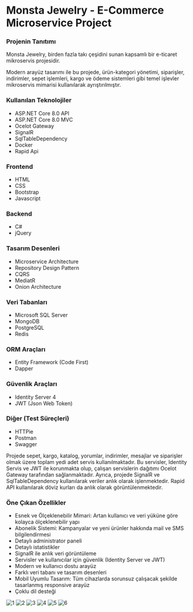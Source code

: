 # Monsta Jewelry - E-Commerce Microservice Project

### Projenin Tanıtımı

Monsta Jewelry, birden fazla takı çeşidini sunan kapsamlı bir e-ticaret mikroservis  projesidir. 

Modern arayüz tasarımı ile bu projede, ürün-kategori yönetimi, siparişler, indirimler, sepet işlemleri, kargo ve ödeme sistemleri gibi temel işlevler mikroservis mimarisi kullanılarak ayrıştırılmıştır.

### Kullanılan Teknolojiler

- ASP.NET Core 8.0 API
- ASP.NET Core 8.0 MVC
- Ocelot Gateway
- SignalR
- SqlTableDependency
- Docker
- Rapid Api

### Frontend

- HTML
- CSS
- Bootstrap
- Javascript

### Backend

- C#
- jQuery

### Tasarım Desenleri

- Microservice Architecture
- Repository Design Pattern
- CQRS
- MediatR
- Onion Architecture

### Veri Tabanları

- Microsoft SQL Server
- MongoDB
- PostgreSQL
- Redis

### ORM Araçları

- Entity Framework (Code First)
- Dapper

### Güvenlik Araçları

- Identity Server 4
- JWT (Json Web Token)

### Diğer (Test Süreçleri)

- HTTPie
- Postman
- Swagger


Projede sepet, kargo, katalog, yorumlar, indirimler, mesajlar ve siparişler olmak üzere toplam yedi adet servis kullanılmaktadır. Bu servisler, Identity Servis ve JWT ile korunmakta olup, çalışan servislerin dağıtımı Ocelot Gateway tarafından sağlanmaktadır. Ayrıca, projede SignalR ve SqlTableDependency kullanılarak veriler anlık olarak işlenmektedir. Rapid API kullanılarak döviz kurları da anlık olarak görüntülenmektedir.


### Öne Çıkan Özellikler

- Esnek ve Ölçeklenebilir Mimari: Artan kullanıcı ve veri yüküne göre kolayca ölçeklenebilir yapı
- Abonelik Sistemi: Kampanyalar ve yeni ürünler hakkında mail ve SMS bilgilendirmesi
- Detaylı administrator paneli
- Detaylı istatistikler
- SignalR ile anlık veri görüntüleme
- Servisler ve kullanıcılar için güvenlik (Identity Server ve JWT)
- Modern ve kullanıcı dostu arayüz
- Farklı veri tabanı ve tasarım desenleri
- Mobil Uyumlu Tasarım: Tüm cihazlarda sorunsuz çalışacak şekilde tasarlanmış responsive arayüz
- Çoklu dil desteği

![1](https://github.com/gkmnada/MonstaJewelry/assets/102467855/27b3e094-c8f2-4154-b647-e02ec8a7e422)
![2](https://github.com/gkmnada/MonstaJewelry/assets/102467855/2eeb447a-34a6-4143-b387-bf49b56867e7)
![3](https://github.com/gkmnada/MonstaJewelry/assets/102467855/489b6d10-79b0-40b9-88e9-7456bc8ae7a1)
![4](https://github.com/gkmnada/MonstaJewelry/assets/102467855/8f581093-f765-4cc7-ab9a-1fa51a6dbb1a)
![5](https://github.com/gkmnada/MonstaJewelry/assets/102467855/bee37309-83ed-4c50-b429-eff98c19ec39)
![6](https://github.com/gkmnada/MonstaJewelry/assets/102467855/968a53c0-eb36-4fb9-863c-48773a793900)
